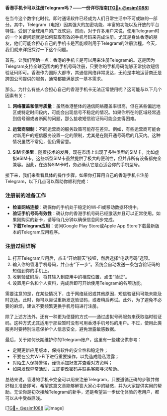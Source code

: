 **香港手机卡可以注册Telegram吗？——一份详尽指南[[TG💪+ @esim1088](https://t.me/s/esim1088)]**

在当今这个数字化时代，即时通讯软件已经成为人们日常生活中不可或缺的一部分。其中，Telegram（电报）因其强大的加密功能、丰富的功能以及开放的平台特性，受到了全球用户的广泛欢迎。然而，对于许多用户来说，使用Telegram时的一个关键问题就是如何获取有效的手机号码来完成注册。尤其是身处香港的朋友，他们可能会担心自己的手机卡是否能顺利用于Telegram的注册流程。今天，我们就来详细探讨一下这个问题。

首先，让我们明确一点：香港的手机卡是可以用来注册Telegram的。这是因为Telegram支持全球范围内的手机号码注册，只要你的手机号码能够正常接收短信验证码即可。香港作为国际大都市，其通信网络非常发达，无论是本地运营商还是跨国公司提供的服务，通常都能满足这一基本需求。

那么，为什么有些人会担心自己的香港手机卡无法正常使用呢？这可能与以下几个因素有关：

1. **网络覆盖和信号质量**：虽然香港整体的通信网络覆盖率很高，但在某些偏远地区或特定时间段内，可能会出现信号不稳定的情况。如果你所在的区域经常遇到信号弱或者断网的问题，那么接收短信验证码可能会变得困难。

2. **运营商限制**：不同运营商的服务政策可能存在差异。例如，有些运营商可能会对新用户的短信服务设置一定的限制，尤其是在刚开通号码后的几天内。这种情况虽然不常见，但仍需留意。

3. **SIM卡类型**：随着技术的发展，现在市场上出现了多种类型的SIM卡，比如虚拟eSIM卡。这些新型SIM卡虽然提供了极大的便利性，但并非所有设备都完全兼容。因此，在选择SIM卡时，务必确认它是否适合你的手机型号。

接下来，我们来看看具体的操作步骤。如果你打算用自己的香港手机卡注册Telegram，以下几点可以帮助你顺利完成：

### 注册前的准备工作

- **检查网络连接**：确保你的手机处于稳定的Wi-Fi或移动数据环境中。
- **验证手机号码有效性**：确认你的香港手机号码已经激活并且可以正常使用。如果刚购买的新卡，请等待几分钟以确保信息同步完成。
- **下载Telegram应用**：访问Google Play Store或Apple App Store下载最新版本的Telegram应用程序。

### 注册过程详解

1. 打开Telegram应用后，点击“开始聊天”按钮，然后选择“电话号码”选项。
2. 输入你的香港手机号码，并点击“下一步”。系统会自动发送一条包含验证码的短信到你的手机上。
3. 收到验证码后，将其输入到应用中的相应位置，点击“验证”。
4. 设置用户名和个人资料，完成后即可开始使用Telegram的各项功能。

需要注意的是，在某些情况下，由于网络延迟或其他原因，短信验证码可能未能及时送达。此时，你可以尝试重新发送验证码，或者稍后再试。此外，为了避免不必要的麻烦，建议不要频繁更换手机号码进行注册。

除了上述方法外，还有一种更为便捷的方式——通过虚拟号码服务来获取临时验证码。这种方式尤其适用于那些暂时没有可用香港手机号码的用户。不过，使用此类服务时要特别注意保护个人信息安全，避免泄露敏感数据。

最后，关于如何长期维护你的Telegram账户，这里有一些建议供参考：

- 定期更新应用版本，保持软件的安全性和稳定性；
- 不要在公共Wi-Fi下进行重要操作，以免造成隐私泄露；
- 对陌生人保持警惕，谨慎添加好友并查看对方资料；
- 如果发现异常活动，立即更改密码并联系客服寻求帮助。

总结来说，香港的手机卡完全可以用来注册Telegram，只要遵循正确的步骤并做好相关准备即可。希望这篇文章能够解答大家心中的疑惑，并为大家提供实用的帮助。无论你是初次接触Telegram的新手，还是希望进一步优化体验的老用户，都可以从中受益匪浅。

[[TG💪+ @esim1088](https://t.me/s/esim1088) ![Image](https://i.postimg.cc/4NQfJmqS/Snipaste-2025-05-13-00-14-12.png)]